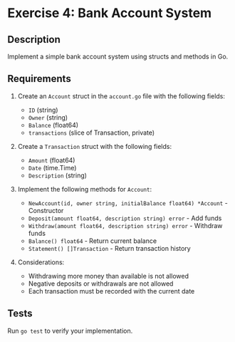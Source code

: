 # Exercise 4: Bank Account System

## Description
Implement a simple bank account system using structs and methods in Go.

## Requirements
1. Create an `Account` struct in the `account.go` file with the following fields:
   - `ID` (string)
   - `Owner` (string)
   - `Balance` (float64)
   - `transactions` (slice of Transaction, private)

2. Create a `Transaction` struct with the following fields:
   - `Amount` (float64)
   - `Date` (time.Time)
   - `Description` (string)

3. Implement the following methods for `Account`:
   - `NewAccount(id, owner string, initialBalance float64) *Account` - Constructor
   - `Deposit(amount float64, description string) error` - Add funds
   - `Withdraw(amount float64, description string) error` - Withdraw funds
   - `Balance() float64` - Return current balance
   - `Statement() []Transaction` - Return transaction history

4. Considerations:
   - Withdrawing more money than available is not allowed
   - Negative deposits or withdrawals are not allowed
   - Each transaction must be recorded with the current date

## Tests
Run `go test` to verify your implementation.